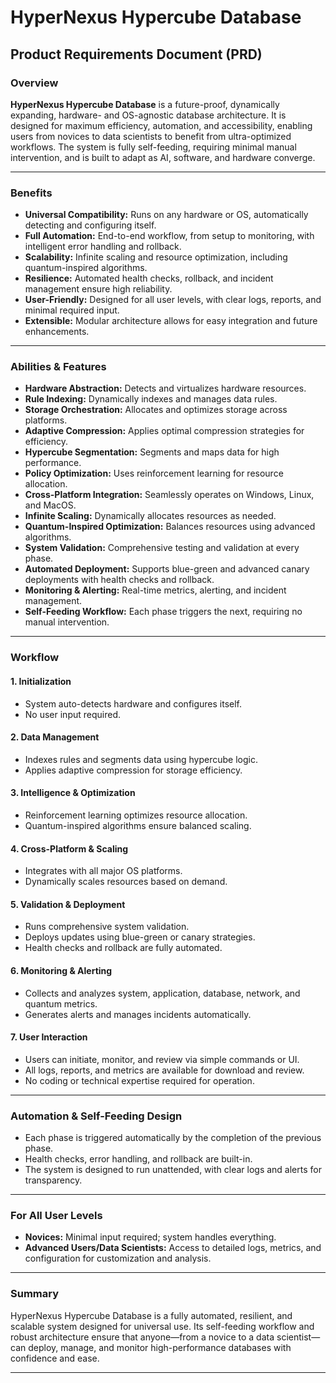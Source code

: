 # HyperNexus Hypercube Database
## Product Requirements Document (PRD)

### Overview

**HyperNexus Hypercube Database** is a future-proof, dynamically expanding, hardware- and OS-agnostic database architecture. It is designed for maximum efficiency, automation, and accessibility, enabling users from novices to data scientists to benefit from ultra-optimized workflows. The system is fully self-feeding, requiring minimal manual intervention, and is built to adapt as AI, software, and hardware converge.

---

### Benefits

- **Universal Compatibility:** Runs on any hardware or OS, automatically detecting and configuring itself.
- **Full Automation:** End-to-end workflow, from setup to monitoring, with intelligent error handling and rollback.
- **Scalability:** Infinite scaling and resource optimization, including quantum-inspired algorithms.
- **Resilience:** Automated health checks, rollback, and incident management ensure high reliability.
- **User-Friendly:** Designed for all user levels, with clear logs, reports, and minimal required input.
- **Extensible:** Modular architecture allows for easy integration and future enhancements.

---

### Abilities & Features

- **Hardware Abstraction:** Detects and virtualizes hardware resources.
- **Rule Indexing:** Dynamically indexes and manages data rules.
- **Storage Orchestration:** Allocates and optimizes storage across platforms.
- **Adaptive Compression:** Applies optimal compression strategies for efficiency.
- **Hypercube Segmentation:** Segments and maps data for high performance.
- **Policy Optimization:** Uses reinforcement learning for resource allocation.
- **Cross-Platform Integration:** Seamlessly operates on Windows, Linux, and MacOS.
- **Infinite Scaling:** Dynamically allocates resources as needed.
- **Quantum-Inspired Optimization:** Balances resources using advanced algorithms.
- **System Validation:** Comprehensive testing and validation at every phase.
- **Automated Deployment:** Supports blue-green and advanced canary deployments with health checks and rollback.
- **Monitoring & Alerting:** Real-time metrics, alerting, and incident management.
- **Self-Feeding Workflow:** Each phase triggers the next, requiring no manual intervention.

---

### Workflow

#### 1. Initialization
- System auto-detects hardware and configures itself.
- No user input required.

#### 2. Data Management
- Indexes rules and segments data using hypercube logic.
- Applies adaptive compression for storage efficiency.

#### 3. Intelligence & Optimization
- Reinforcement learning optimizes resource allocation.
- Quantum-inspired algorithms ensure balanced scaling.

#### 4. Cross-Platform & Scaling
- Integrates with all major OS platforms.
- Dynamically scales resources based on demand.

#### 5. Validation & Deployment
- Runs comprehensive system validation.
- Deploys updates using blue-green or canary strategies.
- Health checks and rollback are fully automated.

#### 6. Monitoring & Alerting
- Collects and analyzes system, application, database, network, and quantum metrics.
- Generates alerts and manages incidents automatically.

#### 7. User Interaction
- Users can initiate, monitor, and review via simple commands or UI.
- All logs, reports, and metrics are available for download and review.
- No coding or technical expertise required for operation.

---

### Automation & Self-Feeding Design

- Each phase is triggered automatically by the completion of the previous phase.
- Health checks, error handling, and rollback are built-in.
- The system is designed to run unattended, with clear logs and alerts for transparency.

---

### For All User Levels

- **Novices:** Minimal input required; system handles everything.
- **Advanced Users/Data Scientists:** Access to detailed logs, metrics, and configuration for customization and analysis.

---

### Summary

HyperNexus Hypercube Database is a fully automated, resilient, and scalable system designed for universal use. Its self-feeding workflow and robust architecture ensure that anyone—from a novice to a data scientist—can deploy, manage, and monitor high-performance databases with confidence and ease.

---
